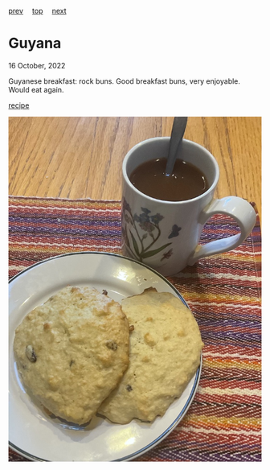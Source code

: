 [prev](guinea_bissau.md)&emsp;
[top](../index.md)&emsp;
[next](../h/haiti.md)
# Guyana
16 October, 2022


Guyanese breakfast: rock buns. Good breakfast buns, very enjoyable. Would eat again.

[recipe](http://feedproxy.google.com/~r/SapodillaBrown/~3/uLcWv_biHEk/guyanese-rock-buns-with-southern.html)

![breakfast](images/guyana.jpeg)
